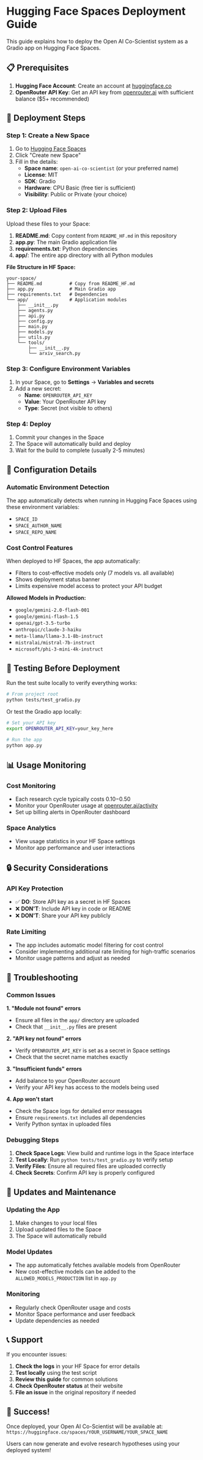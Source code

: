 # Hugging Face Spaces Deployment Guide

This guide explains how to deploy the Open AI Co-Scientist system as a Gradio app on Hugging Face Spaces.

## 📋 Prerequisites

1. **Hugging Face Account**: Create an account at [huggingface.co](https://huggingface.co)
2. **OpenRouter API Key**: Get an API key from [openrouter.ai](https://openrouter.ai) with sufficient balance ($5+ recommended)

## 🚀 Deployment Steps

### Step 1: Create a New Space

1. Go to [Hugging Face Spaces](https://huggingface.co/spaces)
2. Click "Create new Space"
3. Fill in the details:
   - **Space name**: `open-ai-co-scientist` (or your preferred name)
   - **License**: MIT
   - **SDK**: Gradio
   - **Hardware**: CPU Basic (free tier is sufficient)
   - **Visibility**: Public or Private (your choice)

### Step 2: Upload Files

Upload these files to your Space:

1. **README.md**: Copy content from `README_HF.md` in this repository
2. **app.py**: The main Gradio application file
3. **requirements.txt**: Python dependencies
4. **app/**: The entire app directory with all Python modules

**File Structure in HF Space:**
```
your-space/
├── README.md          # Copy from README_HF.md
├── app.py             # Main Gradio app
├── requirements.txt   # Dependencies
└── app/               # Application modules
    ├── __init__.py
    ├── agents.py
    ├── api.py
    ├── config.py
    ├── main.py
    ├── models.py
    ├── utils.py
    └── tools/
        ├── __init__.py
        └── arxiv_search.py
```

### Step 3: Configure Environment Variables

1. In your Space, go to **Settings** → **Variables and secrets**
2. Add a new secret:
   - **Name**: `OPENROUTER_API_KEY`
   - **Value**: Your OpenRouter API key
   - **Type**: Secret (not visible to others)

### Step 4: Deploy

1. Commit your changes in the Space
2. The Space will automatically build and deploy
3. Wait for the build to complete (usually 2-5 minutes)

## 🔧 Configuration Details

### Automatic Environment Detection

The app automatically detects when running in Hugging Face Spaces using these environment variables:
- `SPACE_ID`
- `SPACE_AUTHOR_NAME`
- `SPACE_REPO_NAME`

### Cost Control Features

When deployed to HF Spaces, the app automatically:
- Filters to cost-effective models only (7 models vs. all available)
- Shows deployment status banner
- Limits expensive model access to protect your API budget

**Allowed Models in Production:**
- `google/gemini-2.0-flash-001`
- `google/gemini-flash-1.5`
- `openai/gpt-3.5-turbo`
- `anthropic/claude-3-haiku`
- `meta-llama/llama-3.1-8b-instruct`
- `mistralai/mistral-7b-instruct`
- `microsoft/phi-3-mini-4k-instruct`

## 🧪 Testing Before Deployment

Run the test suite locally to verify everything works:

```bash
# From project root
python tests/test_gradio.py
```

Or test the Gradio app locally:

```bash
# Set your API key
export OPENROUTER_API_KEY=your_key_here

# Run the app
python app.py
```

## 📊 Usage Monitoring

### Cost Monitoring
- Each research cycle typically costs $0.10-$0.50
- Monitor your OpenRouter usage at [openrouter.ai/activity](https://openrouter.ai/activity)
- Set up billing alerts in OpenRouter dashboard

### Space Analytics
- View usage statistics in your HF Space settings
- Monitor app performance and user interactions

## 🔒 Security Considerations

### API Key Protection
- ✅ **DO**: Store API key as a secret in HF Spaces
- ❌ **DON'T**: Include API key in code or README
- ❌ **DON'T**: Share your API key publicly

### Rate Limiting
- The app includes automatic model filtering for cost control
- Consider implementing additional rate limiting for high-traffic scenarios
- Monitor usage patterns and adjust as needed

## 🐛 Troubleshooting

### Common Issues

**1. "Module not found" errors**
- Ensure all files in the `app/` directory are uploaded
- Check that `__init__.py` files are present

**2. "API key not found" errors**
- Verify `OPENROUTER_API_KEY` is set as a secret in Space settings
- Check that the secret name matches exactly

**3. "Insufficient funds" errors**
- Add balance to your OpenRouter account
- Verify your API key has access to the models being used

**4. App won't start**
- Check the Space logs for detailed error messages
- Ensure `requirements.txt` includes all dependencies
- Verify Python syntax in uploaded files

### Debugging Steps

1. **Check Space Logs**: View build and runtime logs in the Space interface
2. **Test Locally**: Run `python tests/test_gradio.py` to verify setup
3. **Verify Files**: Ensure all required files are uploaded correctly
4. **Check Secrets**: Confirm API key is properly configured

## 🔄 Updates and Maintenance

### Updating the App
1. Make changes to your local files
2. Upload updated files to the Space
3. The Space will automatically rebuild

### Model Updates
- The app automatically fetches available models from OpenRouter
- New cost-effective models can be added to the `ALLOWED_MODELS_PRODUCTION` list in `app.py`

### Monitoring
- Regularly check OpenRouter usage and costs
- Monitor Space performance and user feedback
- Update dependencies as needed

## 📞 Support

If you encounter issues:

1. **Check the logs** in your HF Space for error details
2. **Test locally** using the test script
3. **Review this guide** for common solutions
4. **Check OpenRouter status** at their website
5. **File an issue** in the original repository if needed

## 🎉 Success!

Once deployed, your Open AI Co-Scientist will be available at:
`https://huggingface.co/spaces/YOUR_USERNAME/YOUR_SPACE_NAME`

Users can now generate and evolve research hypotheses using your deployed system!
